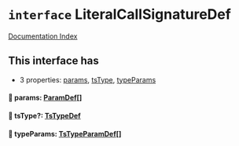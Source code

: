 # `interface` LiteralCallSignatureDef

[Documentation Index](../README.md)

## This interface has

- 3 properties:
[params](#-params-paramdef),
[tsType](#-tstype-tstypedef),
[typeParams](#-typeparams-tstypeparamdef)


#### 📄 params: [ParamDef](../type.ParamDef/README.md)\[]



#### 📄 tsType?: [TsTypeDef](../type.TsTypeDef/README.md)



#### 📄 typeParams: [TsTypeParamDef](../interface.TsTypeParamDef/README.md)\[]



